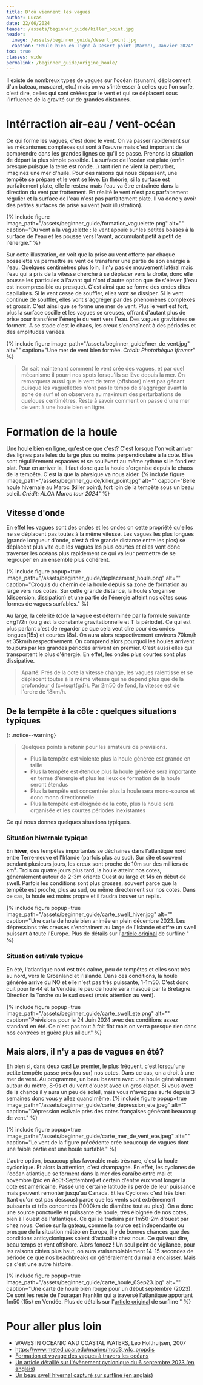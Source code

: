 ```yaml
---
title: D'où viennent les vagues
author: Lucas
date: 22/06/2024
teaser: /assets/beginner_guide/killer_point.jpg
header:
  image: /assets/beginner_guide/desert_point.jpg
  caption: "Houle bien en ligne à Desert point (Maroc), Janvier 2024"
toc: true
classes: wide
permalink: /beginner_guide/origine_houle/
---
```

Il existe de nombreux types de vagues sur l'océan (tsunami, déplacement
d'un bateau, mascaret, etc.) mais on va s'intéresser à celles que l'on
surfe, c'est dire, celles qui sont créées par le vent et qui se
déplacent sous l'influence de la gravité sur de grandes distances.


# Intérraction air-eau / vent-océan

Ce qui forme les vagues, c'est donc le vent. On va passer rapidement sur
les mécanismes complexes qui sont à l'œuvre mais c'est important de
comprendre dans les grandes lignes ce qu'il se passe. Prenons la
situation de départ la plus simple possible. La surface de l'océan est
plate (enfin presque puisque la terre est ronde...) tant rien ne vient
la perturber, imaginez une mer d'huile. Pour des raisons qui nous
dépassent, une tempête se prépare et le vent se lève. En théorie, si
la surface est parfaitement plate, elle le restera mais l'eau va être
entraînée dans la direction du vent par frottement. En réalité le vent n'est pas
parfaitement régulier et la surface de l'eau n'est pas parfaitement
plate. Il va donc y avoir des petites surfaces de prise au vent (voir
illustration).


{% include figure image_path="/assets/beginner_guide/formation_vaguelette.png" alt="" caption="Du vent à la vaguelette : le vent appuie sur les petites bosses à la surface de l'eau et les pousse vers l'avant, accumulant petit à petit de l'énergie." %}

Sur cette illustration, on voit que la prise au vent offerte par chaque
bosselette va permettre au vent de transférer une partie de son énergie
à l'eau. Quelques centimètres plus loin, il n'y pas de mouvement latéral
mais l'eau qui a pris de la vitesse cherche à se déplacer vers la
droite, donc elle pousse les particules à l'avant qui n'ont d'autre
option que de s'élever (l'eau est incompressible ou presque). C'est
ainsi que se forme des ondes dites capillaires. Si le vent cesse de
souffler, elles vont se dissiper. Si le vent continue de souffler, elles
vont s'aggréger par des phénomènes complexes et grossir. C'est ainsi que
se forme une mer de vent. Plus le vent est fort, plus la surface oscille
et les vagues se creuses, offrant d'autant plus de prise pour transférer
l'énergie du vent vers l'eau. Des vagues gravitaires se forment. A se
stade c'est le chaos, les creux s'enchaînent à des périodes et des
amplitudes variées.


{% include figure image_path="/assets/beginner_guide/mer_de_vent.jpg" alt="" caption="Une mer de vent bien formée. *Crédit: Photothèque Ifremer*" %}

> On sait maintenant comment le vent crée des vagues, et par quel
> mécanisme il pourri nos spots lorsqu'ils se lève depuis la mer. On
> remarquera aussi que le vent de terre (offshore) n'est pas génant
> puisque les vaguellettes n'ont pas le temps de s'aggréger avant la zone
> de surf et on observera au maximum des perturbations de quelques
> centimètres. Reste à savoir comment on passe d'une mer de vent à une
> houle bien en ligne.

# Formation de la houle

Une houle bien en ligne, qu'est ce que c'est? C'est lorsque l'on voit
arriver des lignes paralleles du large plus ou moins perpendiculaire à
la cote. Elles sont régulièrement espacées et se soulèvent au même
rythme si le fond est plat. Pour en arriver la, il faut donc que la
houle s'organise depuis le chaos de la tempête. C'est la que la physique
va nous aider.
{% include figure image_path="/assets/beginner_guide/killer_point.jpg" alt="" caption="Belle houle hivernale au Maroc (killer point), fort loin de la tempête sous un beau soleil. *Crédit: ALOA Maroc tour 2024*" %}

## Vitesse d'onde
En effet les vagues sont des ondes et les ondes on cette propriété
qu'elles ne se déplacent pas toutes à la même vitesse. Les vagues les
plus longues (grande longueur d'onde, c'est à dire grande distance entre
les pics) se déplacent plus vite que les vagues les plus courtes et
elles vont donc traverser les océans plus rapidement ce qui va leur
permettre de se regrouper en un ensemble plus cohérent.

{% include figure popup=true image_path="/assets/beginner_guide/deplacement_houle.png" alt="" caption="Croquis du chemin de la houle depuis sa zone de formation au large vers nos cotes. Sur cette grande distance, la houle s'organise (dispersion, dissipation) et une partie de l'énergie atteint nos côtes sous formes de vagues surfables." %}

Au large, la célérité (c)de la vague est déterminée par la formule
suivante c=gT/2π (ou g est la constante gravitationnelle et T la
période). Ce qui est plus parlant c'est de regarder ce que cela veut
dire pour des ondes longues(15s) et courtes (8s). On aura alors
respectivement environs 70km/h et 35km/h respectivement. On comprend
alors pourquoi les houles arrivent toujours par les grandes périodes
arrivent en premier. C'est aussi elles qui transportent le plus
d'énergie. En effet, les ondes plus courtes sont plus dissipative.

> Aparté: Prés de la cote la vitesse change, les vagues ralentisse et se
> déplacent toutes à la même vitesse qui ne dépend plus que de la
> profondeur d (c=\sqrt{gd}). Par 2m50 de fond, la vitesse est de l'ordre
> de 18km/h.

## De la tempête à la côte : quelques situations typiques

{: .notice--warning}
> Quelques points à retenir pour les amateurs de prévisions.
> - Plus la tempête est violente plus la houle générée est grande en taille
> - Plus la tempête est étendue plus la houle générée sera importante en terme d'énergie et plus les lieux de formation de la houle seront étendus
> - Plus la tempête est concentrée plus la houle sera mono-source et donc mono directionnelle
> - Plus la tempête est éloignée de la cote, plus la houle sera organisée et les courtes périodes inexistantes

Ce qui nous donnes quelques situations typiques.

### Situation hivernale typique
En **hiver**, des tempêtes importantes se déchaines dans l'atlantique
nord entre Terre-neuve et l'Irlande (parfois plus au sud). Sur site et
souvent pendant plusieurs jours, les creux sont proche de 10m sur des
milliers de km². Trois ou quatre jours plus tard, la houle atteint nos
cotes, généralement autour de 2-3m orienté Ouest au large et 14s en
début de swell. Parfois les conditions sont plus grosses, souvent parce
que la tempête est proche, plus au sud, ou même directement sur nos
cotes. Dans ce cas, la houle est moins propre et il faudra trouver un
replis.

{% include figure popup=true image_path="/assets/beginner_guide/carte_swell_hiver.jpg" alt="" caption="Une carte de houle bien animée en plein décembre 2023. Les dépressions très creuses s'enchainent au large de l'Islande et offre un swell puissant à toute l'Europe. Plus de détails sur l'[article original](https://www.surfline.com/surf-news/winters-best-across-western-europe/193109) de surfline " %}

### Situation estivale typique
En été, l'atlantique nord est très calme, peu de tempêtes et elles sont
très au nord, vers le Groenland et l'Islande. Dans ces conditions, la
houle générée arrive du NO et elle n'est pas très puissante, 1-1m50.
C'est donc cuit pour le 44 et la Vendée, le peu de houle sera masqué par
la Bretagne. Direction la Torche ou le sud ouest (mais attention au
vent).


{% include figure popup=true image_path="/assets/beginner_guide/carte_swell_ete.png" alt="" caption="Prévisions pour le 24 Juin 2024 avec des conditions assez standard en été. Ce n'est pas tout à fait flat mais on verra presque rien dans nos contrées et guère plus ailleur." %}

## Mais alors, il n'y a pas de vagues en été?

Eh bien si, dans deux cas! Le premier, le plus fréquent, c'est
lorsqu'une petite tempête passe près (ou sur) nos cotes. Dans ce cas, on
a droit à une mer de vent. Au programme, un beau bazarre avec une houle
généralement autour du mètre, 8-9s et du vent d'ouest avec un gros
clapot. Si vous avez de la chance il y aura un peu de soleil, mais vous
n'avez pas surfé depuis 3 semaines donc vous y allez quand même.
{% include figure popup=true image_path="/assets/beginner_guide/carte_depression_ete.jpeg" alt="" caption="Dépression estivale près des cotes françaises générant beaucoup de vent." %}
  
{% include figure popup=true image_path="/assets/beginner_guide/carte_mer_de_vent_ete.jpeg" alt="" caption="Le vent de la figure précédente crée beaucoup de vagues dont une faible partie est une houle surfable." %}


L'autre option, beaucoup plus favorable mais très rare, c'est la houle
cyclonique. Et alors la attention, c'est champagne. En effet, les
cyclones de l'océan atlantique se forment dans la mer des caraïbe entre
mai et novembre (pic en Août-Septembre) et certain d'entre eux vont
longer la cote est américaine. Passé une certaine latitude ils perde de
leur puissance mais peuvent remonter jusqu'au Canada. Et les Cyclones
c'est très bien (tant qu'on est pas dessous) parce que les vents sont
extrêmement puissants et très concentrés (1000km de diamètre tout au
plus). On a donc une source ponctuelle et puissante de houle, très
éloignée de nos cotes, bien à l'ouest de l'atlantique. Ce qui se
traduira par 1m50-2m d'ouest par chez nous. Cerise sur la gateau, comme
la source est indépendante ou presque de la situation météo en Europe,
il y de bonnes chances que des conditions anticycloniques soient
d'actualité chez nous. Ce qui veut dire, beau temps et vent offshore.
Alors foncez ! Un seul point de vigilance, pour les raisons citées plus
haut, on aura vraisemblablement 14-15 secondes de période ce que nos
beachbreaks on généralement du mal a encaisser. Mais ça c'est une autre
histoire.

{% include figure popup=true image_path="/assets/beginner_guide/carte_houle_6Sep23.jpg" alt="" caption="Une carte de houle bien rouge pour un début septembre (2023). Ce sont les reste de l'ouragan Franklin qui a traversé l'atlantique apportant 1m50 (15s) en Vendée. Plus de détails sur l'[article original](https://www.surfline.com/surf-news/ex-hurricane-franklin-met-western-europe/186527) de surfline " %}

# Pour aller plus loin
 - WAVES IN OCEANIC AND COASTAL WATERS, Leo Holthuijsen, 2007
 - https://www.meted.ucar.edu/marine/mod3_wlc_propdis
 - [Formation et voyage des vagues à travers les océans](https://severeweather.wmo.int/TCFW/RAI_Training2017/12_CyclonicSwell-StormSurge_AdrienColomb.pdf)
 - [Un article détaillé sur l'évènement cyclonique du 6 septembre 2023 (en anglais)](https://www.surfline.com/surf-news/ex-hurricane-franklin-met-western-europe/186527)
 - [Un beau swell hivernal capturé sur surfline (en anglais)](https://www.surfline.com/surf-news/winters-best-across-western-europe/193109)